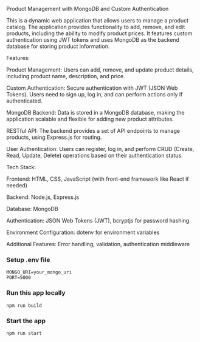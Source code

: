 Product Management with MongoDB and Custom Authentication

This is a dynamic web application that allows users to manage a product catalog. The application provides functionality to add, remove, and edit products, including the ability to modify product prices. It features custom authentication using JWT tokens and uses MongoDB as the backend database for storing product information.

Features:

Product Management: Users can add, remove, and update product details, including product name, description, and price.

Custom Authentication: Secure authentication with JWT (JSON Web Tokens). Users need to sign up, log in, and can perform actions only if authenticated.

MongoDB Backend: Data is stored in a MongoDB database, making the application scalable and flexible for adding new product attributes.

RESTful API: The backend provides a set of API endpoints to manage products, using Express.js for routing.

User Authentication: Users can register, log in, and perform CRUD (Create, Read, Update, Delete) operations based on their authentication status.

Tech Stack:

Frontend: HTML, CSS, JavaScript (with front-end framework like React if needed)

Backend: Node.js, Express.js

Database: MongoDB

Authentication: JSON Web Tokens (JWT), bcryptjs for password hashing

Environment Configuration: dotenv for environment variables

Additional Features: Error handling, validation, authentication middleware

### Setup .env file

```shell
MONGO_URI=your_mongo_uri
PORT=5000
```

### Run this app locally

```shell
npm run build
```

### Start the app

```shell
npm run start
```
